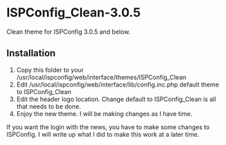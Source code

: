 ISPConfig_Clean-3.0.5
=====================

Clean theme for ISPConfig 3.0.5 and below. 


Installation
------------

1. Copy this folder to your /usr/local/ispconfig/web/interface/themes/ISPConfig_Clean
2. Edit /usr/local/ispconfig/web/interface/lib/config.inc.php default theme to ISPConfig_Clean
3. Edit the header logo location. Change default to ISPConfig_Clean is all that needs to be done.
4. Enjoy the new theme. I will be making changes as I have time.

If you want the login with the news, you have to make some changes to ISPConfig. I will write up what I did to make this work at a later time.
